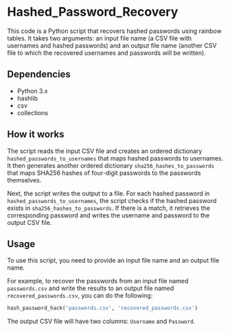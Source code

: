 # Hashed_Password_Recovery
This code is a Python script that recovers hashed passwords using rainbow tables. It takes two arguments: an input file name (a CSV file with usernames and hashed passwords) and an output file name (another CSV file to which the recovered usernames and passwords will be written).

## Dependencies
* Python 3.x
* hashlib
* csv
* collections

## How it works
The script reads the input CSV file and creates an ordered dictionary `hashed_passwords_to_usernames` that maps hashed passwords to usernames. It then generates another ordered dictionary `sha256_hashes_to_passwords` that maps SHA256 hashes of four-digit passwords to the passwords themselves.

Next, the script writes the output to a file. For each hashed password in `hashed_passwords_to_usernames`, the script checks if the hashed password exists in `sha256_hashes_to_passwords`. If there is a match, it retrieves the corresponding password and writes the username and password to the output CSV file.

## Usage
To use this script, you need to provide an input file name and an output file name.

For example, to recover the passwords from an input file named `passwords.csv` and write the results to an output file named `recovered_passwords.csv`, you can do the following:

```python linenos
hash_password_hack('passwords.csv', 'recovered_passwords.csv')
```

The output CSV file will have two columns: `Username` and `Password`.
